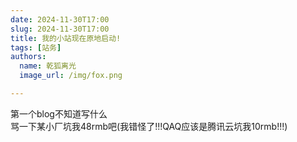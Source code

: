 ```yaml
---
date: 2024-11-30T17:00
slug: 2024-11-30T17:00
title: 我的小站现在原地启动!
tags: [站务]
authors:
  name: 乾狐离光
  image_url: /img/fox.png

---
```


第一个blog不知道写什么<br />
骂一下某小厂坑我48rmb吧(我错怪了!!!QAQ应该是腾讯云坑我10rmb!!!)